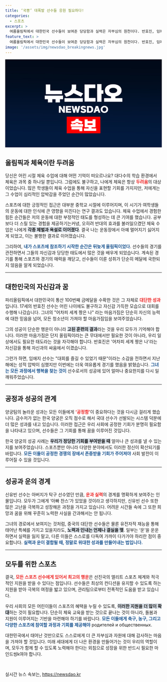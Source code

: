 ```yaml
---
title: ‘국뽕’ 대폭발 선수들 응원 필요하다!
categories:
  - 스포츠
excerpt: >
  여름올림픽에서 대한민국 선수들이 보여준 당당함과 실력은 자부심의 원천이다. 반효진, 임애지, 김예지 선수의 모습은 그저 금메달 이상의 메시지를 전하며, 우리 모두가 자랑스러운 대한민국 국민임을 일깨운다.
feature_text: >
  여름올림픽에서 대한민국 선수들이 보여준 당당함과 실력은 자부심의 원천이다. 반효진, 임애지, 김예지 선수의 모습은 그저 금메달 이상의 메시지를 전하며, 우리 모두가 자랑스러운 대한민국 국민임을 일깨운다.
image: '/assets/img/newsdao_breakingnews.jpg'
---
```


<p><img src="/assets/img/newsdao_breakingnews.jpg" alt="cryptoinkorea 속보" /></p>

<h2 data-ke-size="size26">올림픽과 체육이란 두려움</h2>

<p data-ke-size="size16">당신은 어린 시절 체육 수업에 대해 어떤 기억이 떠오르나요? 대다수의 학습 환경에서 체육은 과목 중 하나일 뿐입니다. 그럼에도 불구하고, 나에게 체육은 항상 <b><span style="color: #ee2323;">두려움</span></b>의 대상이었습니다. 많은 학생들이 체육 수업을 통해 자신을 표현할 기회를 가지지만, 저에게는 그 수업이 심리적인 압박감을 주었던 순간이 많았습니다.</p>

<p data-ke-size="size16">스포츠에 대한 긍정적인 접근은 대부분 중학교 시절에 이루어지며, 이 시기가 여학생들의 운동에 대한 인식에 큰 영향을 미친다는 연구 결과도 있습니다. 체육 수업에서 경험한 힘든 순간들은 저의 운동에 대한 부정적인 태도를 형성하는 데 큰 기여를 했습니다. 공부보다 더 스릴 있는 경험을 제공하기는커녕, 오히려 반대의 효과를 불러일으켰던 체육 수업은 나에게 <b><span style="background-color: #21538527;">각종 체벌과 욕설로 이어졌다</span></b>. 결국 나는 운동장에서 아예 멀어지기 싫어지게 되었고, 이는 불행한 결과로 이어졌습니다.</p>

<p data-ke-size="size16">그리하여, <b><span style="color: #1a5490;">내가 스포츠에 참조하기 시작한 순간은 뒤늦게 올림픽이었다</span></b>. 선수들의 경기를 관전하면서 그들의 자신감과 당당한 태도에서 많은 것을 배우게 되었습니다. 계속된 경기를 통해 스포츠와 경기의 매력을 깨닫고, 선수들이 이룬 성취가 단순히 메달에 국한되지 않음을 알게 되었습니다.</p>

<hr>

<h2 data-ke-size="size26">대한민국의 자신감과 꿈</h2>

<p data-ke-size="size16">파리올림픽에서 대한민국이 통산 100번째 금메달을 수확한 것은 그 자체로 <b><span style="color: #ee2323;">대단한 성과</span></b>입니다. 17세의 반효진 선수는 어린 나이에도 불구하고 자신감 가득한 모습으로 대회를 수행해 나갔습니다. 그녀의 "어차피 세계 짱은 나" 라는 마음가짐은 단순히 자신의 능력에 대한 믿음을 넘어, 모든 청소년이 가져야 할 마음가짐임을 보여주었습니다.</p>

<p data-ke-size="size16">그의 성공이 단순한 행운이 아니라 <b><span style="background-color: #21538527;">고된 훈련의 결과</span></b>라는 것을 우리 모두가 기억해야 합니다. 이러한 마음가짐은 단지 올림픽이라는 큰 무대에서만 필요한 것이 아니라, 우리 일상에서도 필요한 태도라는 것을 자각해야 합니다. 반효진은 '어차피 세계 짱은 나'라는 자신감을 통해 자신과의 싸움에서 이겼습니다.</p>

<p data-ke-size="size16">그런가 하면, 임애지 선수는 "대회를 즐길 수 있었기 때문"이라는 소감을 전하면서 지난해에는 성적 압박이 심했지만 이번에는 더욱 여유롭게 경기를 했음을 밝혔습니다. <b><span style="color: #1a5490;">그녀는 모든 과정에서 행복을 찾는 것이</span></b> 선수로서의 성공에 있어 얼마나 중요한지를 다시 일깨워주었습니다.</p>

<hr>

<h2 data-ke-size="size26">공정과 성공의 관계</h2>

<p data-ke-size="size16">양궁팀의 놀라운 성과는 모든 이들에게 <b><span style="color: #ee2323;">‘공정함’</span></b>이 중요하다는 것을 다시금 걸리게 했습니다. 금수저가 없는 한국 양궁은 오직 점수로 해서 국대 선수가 선발되는 시스템 덕분에 더 많은 성과를 내고 있습니다. 이러한 접근은 우리 사회에 공정한 기회가 분명히 필요함을 나타내고 있으며, 선수들은 그 기회를 통해 꿈을 이루어진 것입니다.</p>

<p data-ke-size="size16">한국 양궁의 성공 사례는 <b><span style="background-color: #21538527;">우리가 정당한 기회를 부여받을 때</span></b> 얼마나 큰 성과를 낼 수 있는지를 보여주었습니다. 스포츠뿐만 아니라 다양한 분야에서도 이러한 정신이 확산되기를 바랍니다. <b><span style="color: #1a5490;">모든 이들이 공정한 경쟁의 장에서 존중받을 기회가 주어져야</span></b> 사회 발전이 이루어질 수 있을 것입니다.</p>

<hr>

<h2 data-ke-size="size26">성공과 운의 경계</h2>

<p data-ke-size="size16">신유빈 선수는 아버지가 탁구 선수였던 만큼, <b><span style="color: #ee2323;">운과 실력</span></b>의 경계를 명확하게 보여주는 인물입니다. 모두가 그에게 ‘아빠 찬스’가 있었을 것이라고 생각하지만, 신유빈 선수 또한 많은 고난을 극복하고 성장해온 과정을 가지고 있습니다. 어려운 시간들 속에 그 또한 희망과 꿈을 위해 꾸준히 노력한 사실을 간과해서는 안 됩니다.</p>

<p data-ke-size="size16">그녀의 경로에서 보여지는 것처럼, 중국의 대단한 선수들은 물론 유전자적 재능을 통해 태어난 특혜를 가지고 있을지라도, <b><span style="background-color: #21538527;">노력과 인내는 언제나 결실을 맺</span></b>. 일부는 ‘운’을 운운하면서 실력을 잃지 말고, 다른 이들은 스스로를 다독여 가까이 다가가야 하리란 점이 중요합니다. <b><span style="color: #1a5490;">실력과 운이 결합될 때, 정말로 위대한 성과를 만들어내는 법입니다.</span></b></p>

<hr>

<h2 data-ke-size="size26">모두를 위한 스포츠</h2>

<p data-ke-size="size16">결국, <b><span style="color: #ee2323;">모든 스포츠 선수에게 있어서 최고의 행운</span></b>은 선진국의 엘리트 스포츠 체계와 적극적인 지원을 받을 수 있다는 점입니다. 선수들은 최상의 컨디션을 유지할 수 있도록 하는 지원을 받아 극복의 여정을 밟고 있으며, 관리팀으로부터 전폭적인 도움을 받고 있습니다.</p>

<p data-ke-size="size16">우리 사회의 모든 어린이들이 스포츠의 혜택을 누릴 수 있도록, <b><span style="background-color: #21538527;">이러한 지원을 더 많이 확대</span></b>하는 것이 필요합니다. 단순히 체육 교육을 받는 것으로 끝나는 것이 아니라, 돌봄과 지원이 이루어지는 기반을 마련해야 하기를 바랍니다. <b><span style="color: #1a5490;">모든 이들에게 축구, 농구, 그리고 다양한 스포츠에 참여할 과정과 기회를 제공해야</span></b> родителей и общественных.
</p>

<p data-ke-size="size16">대한민국에서 태어난 것만으로도 스스로에게 더 큰 자부심과 자원에 대해 감사하는 마음을 가져야 할 것입니다. 미래 세대에게 더 나은 환경을 만들어가는 것이 우리의 역할이며, 모두가 함께 할 수 있도록 노력해야 한다는 외침으로 성장을 위한 반드시 필요한 마인드씽k여야 합니다.</p>

<p data-ke-size="size16">&nbsp;</p>
실시간 뉴스 속보는, <a href="https://newsdao.kr" rel="dofollow">https://newsdao.kr</a>


